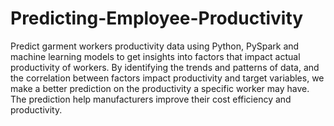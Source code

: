 # Predicting-Employee-Productivity
Predict garment workers productivity data using Python, PySpark and machine learning models to get insights into factors that impact actual productivity of workers.
By identifying the trends and patterns of data, and the correlation between factors impact productivity and target variables, we make a better prediction on the productivity a specific worker may have. The prediction help manufacturers improve their cost efficiency and productivity.
